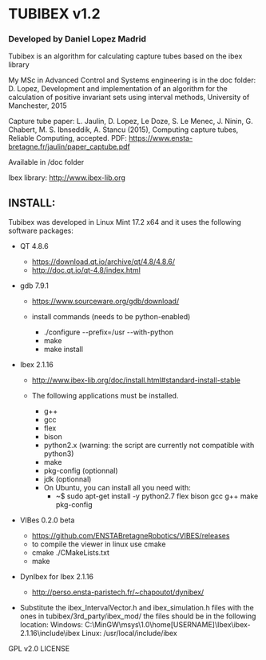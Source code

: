 # TUBIBEX v1.2
### Developed by Daniel Lopez Madrid

Tubibex is an algorithm for calculating capture tubes based on the ibex library

My MSc in Advanced Control and Systems engineering is in the doc folder:
D. Lopez, Development and implementation of an algorithm for the calculation of positive invariant sets using interval methods, University of Manchester, 2015

Capture tube paper: L. Jaulin, D. Lopez, Le Doze, S. Le Menec, J. Ninin, G. Chabert, M. S. Ibnseddik, A. Stancu (2015), Computing capture tubes, Reliable Computing, accepted. PDF: https://www.ensta-bretagne.fr/jaulin/paper_captube.pdf



Available in /doc folder


Ibex library: 	http://www.ibex-lib.org


## INSTALL:
Tubibex was developed in Linux Mint 17.2 x64 and it uses the following software packages:
	
*  QT 4.8.6
    * https://download.qt.io/archive/qt/4.8/4.8.6/
	* http://doc.qt.io/qt-4.8/index.html

* gdb 7.9.1
    * https://www.sourceware.org/gdb/download/
		
    * install commands (needs to be python-enabled)
      * ./configure --prefix=/usr --with-python
      * make
      * make install

* Ibex 2.1.16
  * http://www.ibex-lib.org/doc/install.html#standard-install-stable

  * The following applications must be installed.
    * g++
    * gcc
    * flex
    * bison
    * python2.x (warning: the script are currently not compatible with python3)
    * make
    * pkg-config (optionnal)
    * jdk (optionnal)
    * On Ubuntu, you can install all you need with:
      * ~$ sudo apt-get install -y python2.7 flex bison gcc g++ make pkg-config


* VIBes 0.2.0 beta
  * https://github.com/ENSTABretagneRobotics/VIBES/releases
  * to compile the viewer in linux use cmake 
  * cmake ./CMakeLists.txt
  * make

* DynIbex for Ibex 2.1.16
    * http://perso.ensta-paristech.fr/~chapoutot/dynibex/


* Substitute the ibex_IntervalVector.h and ibex_simulation.h files with the ones in tubibex/3rd_party/ibex_mod/
the files should be in the following location:
Windows: C:\MinGW\msys\1.0\home\[USERNAME]\Ibex\ibex-2.1.16\include\ibex
Linux: /usr/local/include/ibex

GPL v2.0 LICENSE
